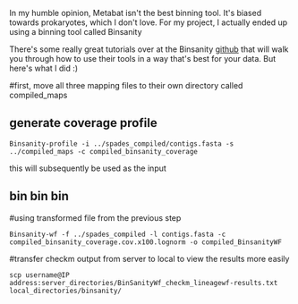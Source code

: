 In my humble opinion, Metabat isn't the best binning tool. It's biased towards prokaryotes, which I don't love.
For my project, I actually ended up using a binning tool called Binsanity

There's some really great tutorials over at the Binsanity [github](https://github.com/edgraham/BinSanity) that will walk you through how to use their tools in a way that's best for your data. But here's what I did :)

#first, move all three mapping files to their own directory called compiled_maps

## generate coverage profile 

`Binsanity-profile -i ../spades_compiled/contigs.fasta -s ../compiled_maps -c compiled_binsanity_coverage`

this will subsequently be used as the input


## bin bin bin
#using transformed file from the previous step

`Binsanity-wf -f ../spades_compiled -l contigs.fasta -c compiled_binsanity_coverage.cov.x100.lognorm -o compiled_BinsanityWF`


#transfer checkm output from server to local to view the results more easily

`scp username@IP address:server_directories/BinSanityWf_checkm_lineagewf-results.txt local_directories/binsanity/`
